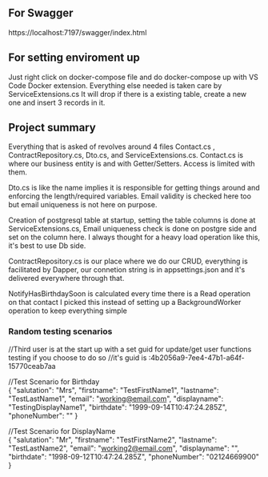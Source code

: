 ## For Swagger
https://localhost:7197/swagger/index.html

## For  setting enviroment up
Just right click on docker-compose file and do docker-compose up with 
VS Code Docker extension. Everything else needed is taken care by ServiceExtensions.cs
It will drop if there is a existing table, create a new one and insert 3 records in it.


## Project summary
Everything that is asked of revolves around 4 files Contact.cs , ContractRepository.cs, Dto.cs, and ServiceExtensions.cs.
Contact.cs is where our business entity is and with Getter/Setters. Access is limited with them.

Dto.cs is like the name implies it is responsible for getting things around and enforcing the length/required variables.
Email validity is checked here too but email uniqueness is not here on purpose. 

Creation of postgresql table at startup, setting the table columns is done at ServiceExtensions.cs, Email uniqueness check is done on
postgre side and set on the column here. I always thought for a heavy load operation like this, it's best to use Db side.

ContractRepository.cs is our place where we do our CRUD, everything is facilitated by Dapper,
our connetion string is in appsettings.json and it's delivered everywhere through that.

NotifyHasBirthdaySoon is calculated every time there is a Read operation on that contact
I picked this instead of setting up a BackgroundWorker operation to keep everything simple



### Random testing scenarios
//Third user is at the start up with a set guid for update/get user functions testing if you choose to do so
//it's guid is :4b2056a9-7ee4-47b1-a64f-15770ceab7aa

//Test Scenario for Birthday
</br>
{
  "salutation": "Mrs",
  "firstname": "TestFirstName1",
  "lastname": "TestLastName1",
  "email": "working@email.com",
  "displayname": "TestingDisplayName1",
  "birthdate": "1999-09-14T10:47:24.285Z",
  "phoneNumber": ""
}

//Test Scenario for DisplayName</br>
{
  "salutation": "Mr",
  "firstname": "TestFirstName2",
  "lastname": "TestLastName2",
  "email": "working2@email.com",
  "displayname": "",
  "birthdate": "1998-09-12T10:47:24.285Z",
  "phoneNumber": "02124669900"
}
